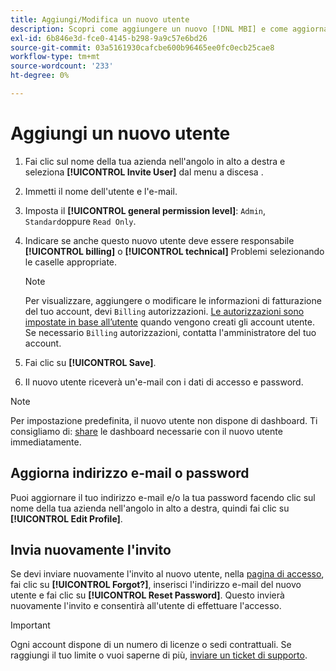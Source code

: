 ```yaml
---
title: Aggiungi/Modifica un nuovo utente
description: Scopri come aggiungere un nuovo [!DNL MBI] e come aggiornare il nome utente o la password.
exl-id: 6b846e3d-fce0-4145-b298-9a9c57e6bd26
source-git-commit: 03a5161930cafcbe600b96465ee0fc0ecb25cae8
workflow-type: tm+mt
source-wordcount: '233'
ht-degree: 0%

---
```


# Aggiungi un nuovo utente

1. Fai clic sul nome della tua azienda nell&#39;angolo in alto a destra e seleziona **[!UICONTROL Invite User]** dal menu a discesa .
1. Immetti il nome dell&#39;utente e l&#39;e-mail.
1. Imposta il **[!UICONTROL general permission level]**: `Admin`, `Standard`oppure `Read Only`.
1. Indicare se anche questo nuovo utente deve essere responsabile **[!UICONTROL billing]** o **[!UICONTROL technical]** Problemi selezionando le caselle appropriate.

   >[!NOTE]
   >
   >Per visualizzare, aggiungere o modificare le informazioni di fatturazione del tuo account, devi `Billing` autorizzazioni. [Le autorizzazioni sono impostate in base all’utente](../../administrator/user-management/user-management.md) quando vengono creati gli account utente. Se necessario `Billing` autorizzazioni, contatta l&#39;amministratore del tuo account.

1. Fai clic su **[!UICONTROL Save]**.
1. Il nuovo utente riceverà un&#39;e-mail con i dati di accesso e password.

>[!NOTE]
>
>Per impostazione predefinita, il nuovo utente non dispone di dashboard. Ti consigliamo di: [share](../../data-user/dashboards/share-dashboard-with-users.md) le dashboard necessarie con il nuovo utente immediatamente.

## Aggiorna indirizzo e-mail o password

Puoi aggiornare il tuo indirizzo e-mail e/o la tua password facendo clic sul nome della tua azienda nell&#39;angolo in alto a destra, quindi fai clic su **[!UICONTROL Edit Profile]**.

## Invia nuovamente l&#39;invito

Se devi inviare nuovamente l&#39;invito al nuovo utente, nella [pagina di accesso](https://dashboard.rjmetrics.com), fai clic su **[!UICONTROL Forgot?]**, inserisci l&#39;indirizzo e-mail del nuovo utente e fai clic su **[!UICONTROL Reset Password]**. Questo invierà nuovamente l&#39;invito e consentirà all&#39;utente di effettuare l&#39;accesso.

>[!IMPORTANT]
>
>Ogni account dispone di un numero di licenze o sedi contrattuali. Se raggiungi il tuo limite o vuoi saperne di più, [inviare un ticket di supporto](../../guide-overview.md).

